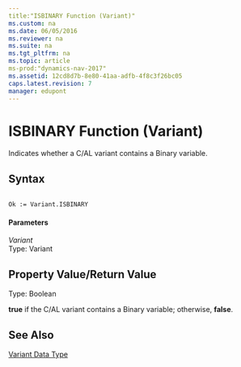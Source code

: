 ```yaml
---
title:"ISBINARY Function (Variant)"
ms.custom: na
ms.date: 06/05/2016
ms.reviewer: na
ms.suite: na
ms.tgt_pltfrm: na
ms.topic: article
ms-prod:"dynamics-nav-2017"
ms.assetid: 12cd8d7b-8e80-41aa-adfb-4f8c3f26bc05
caps.latest.revision: 7
manager: edupont
---
```

# ISBINARY Function (Variant)
Indicates whether a C\/AL variant contains a Binary variable.  
  
## Syntax  
  
```  
  
Ok := Variant.ISBINARY  
```  
  
#### Parameters  
 *Variant*  
 Type: Variant  
  
## Property Value\/Return Value  
 Type: Boolean  
  
 **true** if the C\/AL variant contains a Binary variable; otherwise, **false**.  
  
## See Also  
 [Variant Data Type](Variant-Data-Type.md)